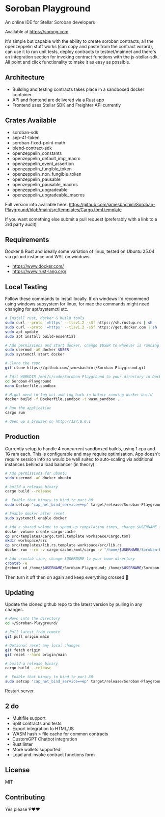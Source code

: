 # Soroban Playground

An online IDE for Stellar Soroban developers

Available at https://soropg.com

It's simple but capable with the ability to create soroban contracts, all the openzeppelin stuff works (can copy and paste from the contract wizard), can use it to run unit tests, deploy contracts to testnet/mainnet and there's an integration section for invoking contract functions with the js-stellar-sdk. All point and click functionality to make it as easy as possible.

## Architecture

- Building and testing contracts takes place in a sandboxed docker container.
- API and frontend are delivered via a Rust app
- Frontend uses Stellar SDK and Freighter API currently

## Crates Available

- soroban-sdk
- sep-41-token
- soroban-fixed-point-math
- blend-contract-sdk
- openzeppelin_constants
- openzeppelin_default_imp_macro
- openzeppelin_event_assertion
- openzeppelin_fungible_token
- openzeppelin_non_fungible_token
- openzeppelin_pausable
- openzeppelin_pausable_macros
- openzeppelin_upgradeable
- openzeppelin_upgradeable_macros

Full version info available here: https://github.com/jamesbachini/Soroban-Playground/blob/main/src/templates/Cargo.toml.template

If you want something else submit a pull request (preferably with a link to a 3rd party audit)


## Requirements

Docker & Rust and ideally some variation of linux, tested on Ubuntu 25.04 via gcloud instance and WSL on windows.

- https://www.docker.com/
- https://www.rust-lang.org/


## Local Testing
Follow these commands to install locally. If on windows I'd recommend using windows subsystem for linux, for mac the commands might need changing for apt/systemctl etc.

```bash
# Install rust, docker & build tools
sudo curl --proto '=https' --tlsv1.2 -sSf https://sh.rustup.rs | sh
sudo curl --proto '=https' --tlsv1.2 -sSf https://get.docker.com | sh
sudo apt update
sudo apt install build-essential

# Add permissions and start docker, change $USER to whoever is running it
sudo usermod -aG docker $USER
sudo systemctl start docker

# Clone the repo
git clone https://github.com/jamesbachini/Soroban-Playground.git

# Edit WORKDIR /mnt/c/code/Soroban-Playground to your directory in Dockerfile.sandbox
cd Soroban-Playground
nano Dockerfile.sandbox

# Might need to log out and log back in before running docker build
docker build -f Dockerfile.sandbox -t wasm_sandbox .

# Run the application
cargo run

# Open up a browser on http://127.0.0.1
```

## Production
Currently setup to handle 4 concurrent sandboxed builds, using 1 cpu and 1G ram each. This is configurable and may require optimisation. App doesn't require session info so would be well suited to auto-scaling via additional instances behind a load balancer (in theory).

```bash
# Add permissions for ubuntu
sudo usermod -aG docker ubuntu

# build a release binary
cargo build --release

#  Enable that binary to bind to port 80
sudo setcap 'cap_net_bind_service=+ep' target/release/Soroban-Playground

# Enable docker after reset
sudo systemctl enable docker

# Add a shared volume to speed up compilation times, change $USERNAME for working directory
docker volume create cargo-cache
cp src/templates/Cargo.toml.template workspace/Cargo.toml
mkdir workspace/src
cp src/templates/lib.rs.template workspace/src/lib.rs
docker run --rm -v cargo-cache:/mnt/cargo -v "/home/$USERNAME/Soroban-Playground/workspace":/workspace wasm_sandbox bash -c "export CARGO_HOME=/mnt/cargo && export CARGO_TARGET_DIR=/mnt/cargo/target && cd /workspace && cargo test"

# Add crontab line, change $USERNAME to your home directory
crontab -e
@reboot cd /home/$USERNAME/Soroban-Playground; /home/$USERNAME/Soroban-Playground/target/release/Soroban-Playground
```
Then turn it off then on again and keep everything crossed 🤞

## Updating

Update the cloned github repo to the latest version by pulling in any changes.

```bash
# Move into the directory
cd ~/Soroban-Playground/

# Pull latest from remote
git pull origin main

# Optional reset any local changes
git fetch origin
git reset --hard origin/main

# build a release binary
cargo build --release

#  Enable that binary to bind to port 80
sudo setcap 'cap_net_bind_service=+ep' target/release/Soroban-Playground

```

Restart server.



## 2 do
- Multifile support
- Split contracts and tests
- Export integration to HTML/JS
- WASM hash > file cache for common contracts
- CustomGPT Chatbot integration
- Rust linter
- More wallets supported
- Load and invoke contract functions form


## License

MIT


## Contributing

Yes please 💗♥️❤️